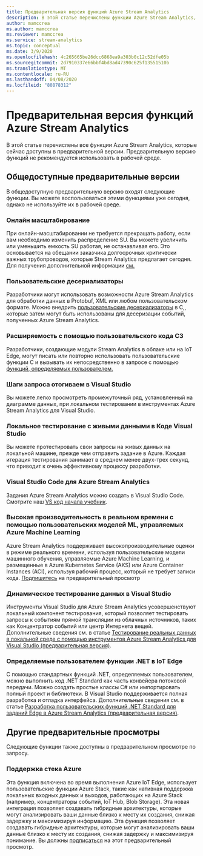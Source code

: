 ```yaml
---
title: Предварительная версия функций Azure Stream Analytics
description: В этой статье перечислены функции Azure Stream Analytics, которые сейчас доступны в предварительной версии.
author: mamccrea
ms.author: mamccrea
ms.reviewer: mamccrea
ms.service: stream-analytics
ms.topic: conceptual
ms.date: 3/9/2020
ms.openlocfilehash: 4c265665be26dcc6868ea9a303b0c12c52dfe05b
ms.sourcegitcommit: 2d7910337e66bbf4bd8ad47390c625f13551510b
ms.translationtype: MT
ms.contentlocale: ru-RU
ms.lasthandoff: 04/08/2020
ms.locfileid: "80878312"
---
```

# <a name="azure-stream-analytics-preview-features"></a>Предварительная версия функций Azure Stream Analytics

В этой статье перечислены все функции Azure Stream Analytics, которые сейчас доступны в предварительной версии. Предварительную версию функций не рекомендуется использовать в рабочей среде.

## <a name="public-previews"></a>Общедоступные предварительные версии

В общедоступную предварительную версию входят следующие функции. Вы можете воспользоваться этими функциями уже сегодня, однако не используйте их в рабочей среде.

### <a name="online-scaling"></a>Онлайн масштабирование

При онлайн-масштабировании не требуется прекращать работу, если вам необходимо изменить распределение SU. Вы можете увеличить или уменьшить емкость SU работая, не останавливая его. Это основывается на обещании заказчика долгосрочных критически важных трубопроводов, которые Stream Analytics предлагает сегодня. Для получения дополнительной информации [см.](stream-analytics-streaming-unit-consumption.md#configure-stream-analytics-streaming-units-sus)

### <a name="c-custom-de-serializers"></a>Пользовательские десериализаторы
Разработчики могут использовать возможности Azure Stream Analytics для обработки данных в Protobuf, XML или любом пользовательском формате. Можно внедрить [пользовательские десериализаторы](custom-deserializer-examples.md) в C,, которые затем могут быть использованы для десеризации событий, полученных Azure Stream Analytics.

### <a name="extensibility-with-c-custom-code"></a>Расширяемость с помощью пользовательского кода СЗ

Разработчики, создающие модули Stream Analytics в облаке или на IoT Edge, могут писать или повторно использовать пользовательские функции C и вызывать их непосредственно в запросе с помощью [функций, определяемых пользователем.](stream-analytics-edge-csharp-udf-methods.md)


### <a name="debug-query-steps-in-visual-studio"></a>Шаги запроса отогиваем в Visual Studio

Вы можете легко просмотреть промежуточный ряд, установленный на диаграмме данных, при локальном тестировании в инструментах Azure Stream Analytics для Visual Studio. 

### <a name="local-testing-with-live-data-in-visual-studio-code"></a>Локальное тестирование с живыми данными в Коде Visual Studio

Вы можете протестировать свои запросы на живых данных на локальной машине, прежде чем отправить задание в Azure. Каждая итерация тестирования занимает в среднем менее двух-трех секунд, что приводит к очень эффективному процессу разработки.

### <a name="visual-studio-code-for-azure-stream-analytics"></a>Visual Studio Code для Azure Stream Analytics

Задания Azure Stream Analytics можно создать в Visual Studio Code. Смотрите наш [VS код начала учебник](https://docs.microsoft.com/azure/stream-analytics/quick-create-vs-code).


### <a name="real-time-high-performance-scoring-with-custom-ml-models-managed-by-azure-machine-learning"></a>Высокая производительность в реальном времени с помощью пользовательских моделей ML, управляемых Azure Machine Learning

Azure Stream Analytics поддерживает высокопроизводительные оценки в режиме реального времени, используя пользовательские модели машинного обучения, управляемые Azure Machine Learning, и размещенные в Azure Kubernetes Service (AKS) или Azure Container Instances (ACI), используя рабочий процесс, который не требует записи кода. [Подпишитесь](https://aka.ms/asapreview1) на предварительный просмотр


### <a name="live-data-testing-in-visual-studio"></a>Динамическое тестирование данных в Visual Studio

Инструменты Visual Studio для Azure Stream Analytics усовершенствуют локальный компонент тестирования, который позволяет тестировать запросы к событиям прямой трансляции из облачных источников, таких как Концентратор событий или центр Интернета вещей. Дополнительные сведения см. в статье [Тестирование реальных данных в локальной среде с помощью инструментов Azure Stream Analytics для Visual Studio (предварительная версия)](stream-analytics-live-data-local-testing.md).


### <a name="net-user-defined-functions-on-iot-edge"></a>Определяемые пользователем функции .NET в IoT Edge

С помощью стандартных функций .NET, определяемых пользователем, можно выполнить код .NET Standard как часть конвейера потоковой передачи. Можно создать простые классы C# или импортировать полный проект и библиотеки. В Visual Studio поддерживается полная разработка и отладка интерфейса. Дополнительные сведения см. в статье [Разработка пользовательских функций .NET Standard для заданий Edge в Azure Stream Analytics (предварительная версия)](stream-analytics-edge-csharp-udf-methods.md).

## <a name="other-previews"></a>Другие предварительные просмотры

Следующие функции также доступны в предварительном просмотре по запросу.

### <a name="support-for-azure-stack"></a>Поддержка стека Azure
Эта функция включена во время выполнения Azure IoT Edge, использует пользовательские функции Azure Stack, такие как нативная поддержка локальных входных данных и выходов, работающих на Azure Stack (например, концентраторы событий, IoT Hub, Blob Storage). Эта новая интеграция позволяет создавать гибридные архитектуры, которые могут анализировать ваши данные близко к месту их создания, снижая задержку и максимизируя информацию.
Эта функция позволяет создавать гибридные архитектуры, которые могут анализировать ваши данные близко к месту их создания, снижая задержку и максимизируя понимание. Вы должны [подписаться](https://aka.ms/asapreview1) на этот предварительный просмотр.
